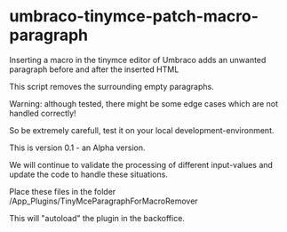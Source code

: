 # umbraco-tinymce-patch-macro-paragraph
Inserting a macro in the tinymce editor of Umbraco adds an unwanted paragraph before and after the inserted HTML


This script removes the surrounding empty paragraphs.

Warning: although tested, there might be some edge cases which are not handled correctly!

So be extremely carefull, test it on your local development-environment.

This is version 0.1 - an Alpha version. 

We will continue to validate the processing of different input-values and update the code to handle these situations.



Place these files in the folder /App_Plugins/TinyMceParagraphForMacroRemover

This will "autoload" the plugin in the backoffice.